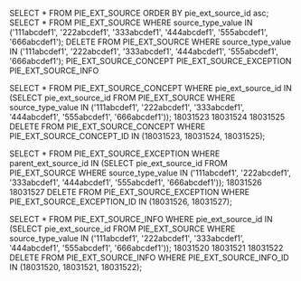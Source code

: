 SELECT * FROM PIE_EXT_SOURCE ORDER BY pie_ext_source_id asc;
SELECT * FROM PIE_EXT_SOURCE WHERE source_type_value IN ('111abcdef1', '222abcdef1', '333abcdef1', '444abcdef1', '555abcdef1', '666abcdef1');
DELETE FROM PIE_EXT_SOURCE WHERE source_type_value IN ('111abcdef1', '222abcdef1', '333abcdef1', '444abcdef1', '555abcdef1', '666abcdef1');
PIE_EXT_SOURCE_CONCEPT
PIE_EXT_SOURCE_EXCEPTION
PIE_EXT_SOURCE_INFO


SELECT * FROM PIE_EXT_SOURCE_CONCEPT WHERE pie_ext_source_id IN (SELECT pie_ext_source_id FROM PIE_EXT_SOURCE WHERE source_type_value IN ('111abcdef1', '222abcdef1', '333abcdef1', '444abcdef1', '555abcdef1', '666abcdef1'));
18031523
18031524
18031525
DELETE FROM PIE_EXT_SOURCE_CONCEPT WHERE PIE_EXT_SOURCE_CONCEPT_ID IN (18031523, 18031524, 18031525);


SELECT * FROM PIE_EXT_SOURCE_EXCEPTION WHERE parent_ext_source_id IN (SELECT pie_ext_source_id FROM PIE_EXT_SOURCE WHERE source_type_value IN ('111abcdef1', '222abcdef1', '333abcdef1', '444abcdef1', '555abcdef1', '666abcdef1'));
18031526
18031527
DELETE FROM PIE_EXT_SOURCE_EXCEPTION WHERE PIE_EXT_SOURCE_EXCEPTION_ID IN (18031526, 18031527);


SELECT * FROM PIE_EXT_SOURCE_INFO WHERE pie_ext_source_id IN (SELECT pie_ext_source_id FROM PIE_EXT_SOURCE WHERE source_type_value IN ('111abcdef1', '222abcdef1', '333abcdef1', '444abcdef1', '555abcdef1', '666abcdef1'));
18031520
18031521
18031522
DELETE FROM PIE_EXT_SOURCE_INFO WHERE PIE_EXT_SOURCE_INFO_ID IN (18031520, 18031521, 18031522);